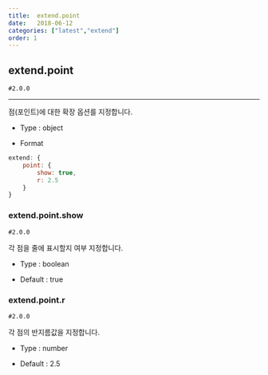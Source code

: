 ```yaml
---
title:  extend.point
date:   2018-06-12
categories: ["latest","extend"]
order: 1
---
```


## extend.point

`#2.0.0`

---

점(포인트)에 대한 확장 옵션를 지정합니다.

* Type : object

* Format
```javascript
extend: {
    point: {
        show: true,
        r: 2.5
    }
}
```

### extend.point.show

`#2.0.0`

각 점을 줄에 표시할지 여부 지정합니다.

* Type : boolean

* Default : true


### extend.point.r

`#2.0.0`

각 점의 반지름값을 지정합니다.

* Type : number

* Default : 2.5
